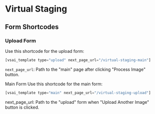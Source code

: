 # Virtual Staging

## Form Shortcodes

### Upload Form

Use this shortcode for the upload form:

```php
[vsai_template type="upload" next_page_url="/virtual-staging-main"]
```

`next_page_url`: Path to the "main" page after clicking "Process Image" button.

Main Form
Use this shortcode for the main form:

```php
[vsai_template type="main" next_page_url="/virtual-staging-upload"]
```

next_page_url: Path to the "upload" form when "Upload Another Image" button is clicked.

